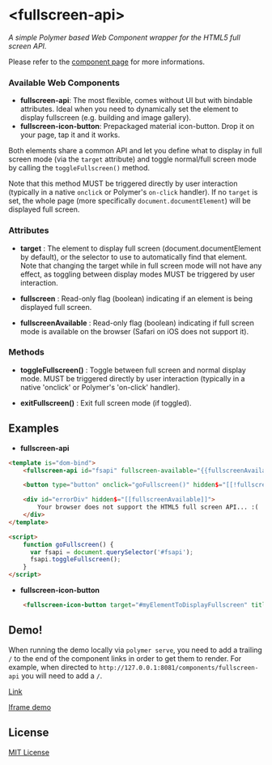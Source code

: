 # &lt;fullscreen-api&gt;

_A simple Polymer based Web Component wrapper for the HTML5 full screen API._

Please refer to the <a href="https://vguillou.github.io/webcomponents/fullscreen-api/">component page</a> for more informations.


### Available Web Components

* **fullscreen-api**: The most flexible, comes without UI but with bindable attributes. Ideal when you need to dynamically set the element to display fullscreen (e.g. building and image gallery).
* **fullscreen-icon-button**: Prepackaged material icon-button. Drop it on your page, tap it and it works. 

Both elements share a common API and let you define what to display in full screen mode
(via the `target` attribute) and toggle normal/full screen
mode by calling the `toggleFullscreen()` method.

Note that this method MUST be triggered directly by user interaction
(typically in a native `onclick` or Polymer's `on-click` handler).
If no `target` is set, the whole page (more specifically
`document.documentElement`) will be displayed full screen.


### Attributes

* **target** :
The element to display full screen (document.documentElement by default),
or the selector to use to automatically find that element.
Note that changing the target while in full screen mode will not
have any effect, as toggling between display modes MUST be
triggered by user interaction.

* **fullscreen** :
Read-only flag (boolean) indicating if an element is being displayed full screen.

* **fullscreenAvailable** :
Read-only flag (boolean) indicating if full screen mode is available on the browser
(Safari on iOS does not support it).

### Methods

* **toggleFullscreen()** :
Toggle between full screen and normal display mode.
MUST be triggered directly by user interaction (typically in a native 'onclick'
or Polymer's 'on-click' handler).

* **exitFullscreen()** :
Exit full screen mode (if toggled).

## Examples

* **fullscreen-api**

```html
<template is="dom-bind">
	<fullscreen-api id="fsapi" fullscreen-available="{{fullscreenAvailable}}"></fullscreen-api>

	<button type="button" onclick="goFullscreen()" hidden$="[[!fullscreenAvailable]]">Display this page in full screen mode</button>

	<div id="errorDiv" hidden$="[[fullscreenAvailable]]">
		Your browser does not support the HTML5 full screen API... :(
	</div>
</template>

<script>
	function goFullscreen() {
	  var fsapi = document.querySelector('#fsapi');
	  fsapi.toggleFullscreen();
	}
</script>
```

* **fullscreen-icon-button**

```html
    <fullscreen-icon-button target="#myElementToDisplayFullscreen" title="fullscreen" alt="fullscreen" tabindex="0"></fullscreen-icon-button>
```

## Demo!

When running the demo locally via `polymer serve`, you need to add a trailing `/` to the end of the component links in order to get them to render.
For example, when directed to `http://127.0.0.1:8081/components/fullscreen-api` you will need to add a `/`.

[Link](https://vguillou.github.io/webcomponents/fullscreen-api/demo/)

[Iframe demo](https://vguillou.github.io/webcomponents/fullscreen-api/demo/iframe.html)


## License

[MIT License](https://github.com/vguillou/fullscreen-api/blob/master/LICENSE.md)
